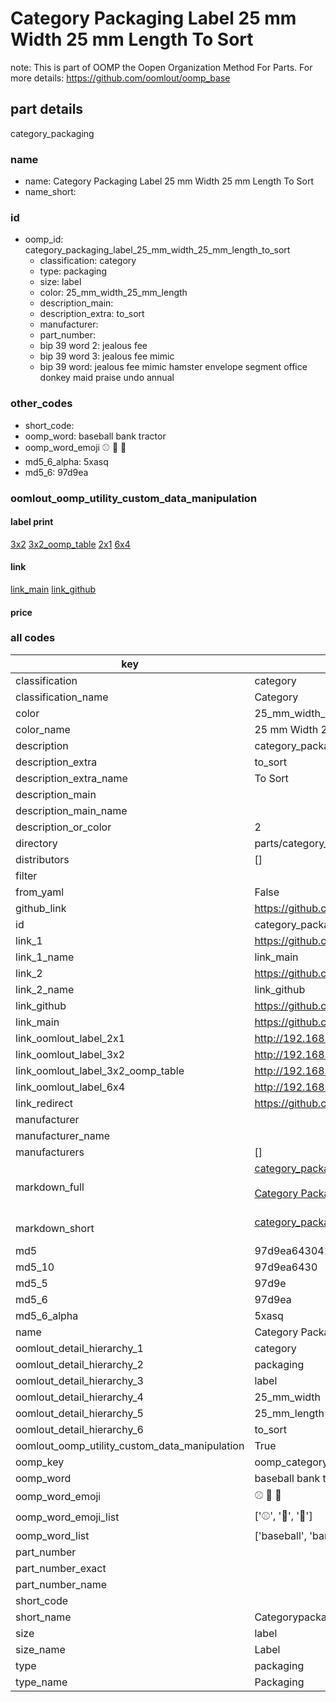 # Category Packaging Label 25 mm Width 25 mm Length To Sort  

note: This is part of OOMP the Oopen Organization Method For Parts. For more details: https://github.com/oomlout/oomp_base

##  part details
  



category_packaging



### name
* name: Category Packaging Label 25 mm Width 25 mm Length To Sort
* name_short: 
### id
* oomp_id: category_packaging_label_25_mm_width_25_mm_length_to_sort
  * classification: category
  * type: packaging
  * size: label
  * color: 25_mm_width_25_mm_length
  * description_main: 
  * description_extra: to_sort
  * manufacturer: 
  * part_number: 
  * bip 39 word 2: jealous fee
  * bip 39 word 3: jealous fee mimic
  * bip 39 word: jealous fee mimic hamster envelope segment office donkey maid praise undo annual

### other_codes
* short_code: 
* oomp_word: baseball bank tractor
* oomp_word_emoji :baseball: :bank: :tractor:
* md5_6_alpha: 5xasq
* md5_6: 97d9ea






### oomlout_oomp_utility_custom_data_manipulation
#### label print
[3x2](http://192.168.1.245:1112/?label=oomp%205xasq)
[3x2_oomp_table](http://192.168.1.108:1112/?label=oomp%205xasq)
[2x1](http://192.168.1.242:1112/?label=oomp%205xasq)
[6x4](http://192.168.1.55:1112/?label=oomp%205xasq)    

#### link

[link_main](https://github.com/oomlout/oomlout_oomp_version_1_messy/tree/main/parts/category_packaging_label_25_mm_width_25_mm_length_to_sort) [link_github](https://github.com/oomlout/oomlout_oomp_version_1_messy/tree/main/parts/category_packaging_label_25_mm_width_25_mm_length_to_sort)                             

#### price







### all codes 
| key | value |  
| --- | --- |  
| classification | category |  
| classification_name | Category |  
| color | 25_mm_width_25_mm_length |  
| color_name | 25 mm Width 25 mm Length |  
| description | category_packaging |  
| description_extra | to_sort |  
| description_extra_name | To Sort |  
| description_main |  |  
| description_main_name |  |  
| description_or_color | 2  |  
| directory | parts/category_packaging_label_25_mm_width_25_mm_length_to_sort |  
| distributors | [] |  
| filter |  |  
| from_yaml | False |  
| github_link | https://github.com/oomlout/oomlout_oomp_part_src/tree/main/parts/category_packaging_label_25_mm_width_25_mm_length_to_sort |  
| id | category_packaging_label_25_mm_width_25_mm_length_to_sort |  
| link_1 | https://github.com/oomlout/oomlout_oomp_version_1_messy/tree/main/parts/category_packaging_label_25_mm_width_25_mm_length_to_sort |  
| link_1_name | link_main |  
| link_2 | https://github.com/oomlout/oomlout_oomp_version_1_messy/tree/main/parts/category_packaging_label_25_mm_width_25_mm_length_to_sort |  
| link_2_name | link_github |  
| link_github | https://github.com/oomlout/oomlout_oomp_version_1_messy/tree/main/parts/category_packaging_label_25_mm_width_25_mm_length_to_sort |  
| link_main | https://github.com/oomlout/oomlout_oomp_version_1_messy/tree/main/parts/category_packaging_label_25_mm_width_25_mm_length_to_sort |  
| link_oomlout_label_2x1 | http://192.168.1.242:1112/?label=oomp%205xasq |  
| link_oomlout_label_3x2 | http://192.168.1.245:1112/?label=oomp%205xasq |  
| link_oomlout_label_3x2_oomp_table | http://192.168.1.108:1112/?label=oomp%205xasq |  
| link_oomlout_label_6x4 | http://192.168.1.55:1112/?label=oomp%205xasq |  
| link_redirect | https://github.com/oomlout/oomlout_oomp_version_1_messy/tree/main/parts/category_packaging_label_25_mm_width_25_mm_length_to_sort |  
| manufacturer |  |  
| manufacturer_name |  |  
| manufacturers | [] |  
| markdown_full | [category_packaging_label_25_mm_width_25_mm_length_to_sort](none)<br>[](none)<br>[Category Packaging Label 25 Mm Width 25 Mm Length To Sort](none)<br><br> |  
| markdown_short | [category_packaging_label_25_mm_width_25_mm_length_to_sort](none)<br><br> |  
| md5 | 97d9ea64304133330ca5e68b199523bc |  
| md5_10 | 97d9ea6430 |  
| md5_5 | 97d9e |  
| md5_6 | 97d9ea |  
| md5_6_alpha | 5xasq |  
| name | Category Packaging Label 25 mm Width 25 mm Length To Sort |  
| oomlout_detail_hierarchy_1 | category |  
| oomlout_detail_hierarchy_2 | packaging |  
| oomlout_detail_hierarchy_3 | label |  
| oomlout_detail_hierarchy_4 | 25_mm_width |  
| oomlout_detail_hierarchy_5 | 25_mm_length |  
| oomlout_detail_hierarchy_6 | to_sort |  
| oomlout_oomp_utility_custom_data_manipulation | True |  
| oomp_key | oomp_category_packaging_label_25_mm_width_25_mm_length_to_sort |  
| oomp_word | baseball bank tractor |  
| oomp_word_emoji | :baseball: :bank: :tractor: |  
| oomp_word_emoji_list | [':baseball:', ':bank:', ':tractor:'] |  
| oomp_word_list | ['baseball', 'bank', 'tractor'] |  
| part_number |  |  
| part_number_exact |  |  
| part_number_name |  |  
| short_code |  |  
| short_name | Categorypackaging |  
| size | label |  
| size_name | Label |  
| type | packaging |  
| type_name | Packaging |  
